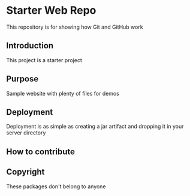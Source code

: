 # Starter Web Repo

This repository is for showing how Git and GitHub work

## Introduction

This project is a starter project

## Purpose

Sample website with plenty of files for demos

## Deployment
Deployment is as simple as creating a jar artifact and dropping it in your server directory

## How to contribute

## Copyright
These packages don't belong to anyone